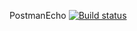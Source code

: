 PostmanEcho [![Build status](https://ci.appveyor.com/api/projects/status/p9xmcpbcmxwkx1mg?svg=true)](https://ci.appveyor.com/project/KaterinaRekiyan/rest)